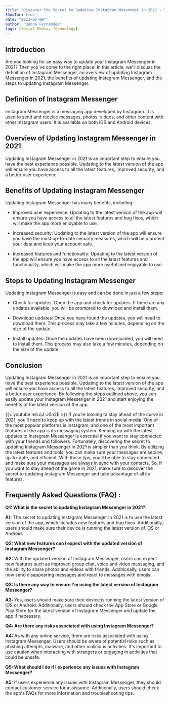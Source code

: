 ```yaml
---
title: "Discover the Secret to Updating Instagram Messenger in 2021 - You Won't Believe What Happens Next!"
ShowToc: true 
date: "2023-03-09"
author: "Donna Fernandez" 
tags: [Social Media, Technology]
---
```

## Introduction

Are you looking for an easy way to update your Instagram Messenger in 2021? Then you've come to the right place! In this article, we'll discuss the definition of Instagram Messenger, an overview of updating Instagram Messenger in 2021, the benefits of updating Instagram Messenger, and the steps to updating Instagram Messenger. 

## Definition of Instagram Messenger

Instagram Messenger is a messaging app developed by Instagram. It is used to send and receive messages, photos, videos, and other content with other Instagram users. It is available on both iOS and Android devices. 

## Overview of Updating Instagram Messenger in 2021

Updating Instagram Messenger in 2021 is an important step to ensure you have the best experience possible. Updating to the latest version of the app will ensure you have access to all the latest features, improved security, and a better user experience. 

## Benefits of Updating Instagram Messenger

Updating Instagram Messenger has many benefits, including: 

- Improved user experience: Updating to the latest version of the app will ensure you have access to all the latest features and bug fixes, which will make the app more enjoyable to use. 

- Increased security: Updating to the latest version of the app will ensure you have the most up-to-date security measures, which will help protect your data and keep your account safe. 

- Increased features and functionality: Updating to the latest version of the app will ensure you have access to all the latest features and functionality, which will make the app more useful and enjoyable to use. 

## Steps to Updating Instagram Messenger

Updating Instagram Messenger is easy and can be done in just a few steps: 

- Check for updates: Open the app and check for updates. If there are any updates available, you will be prompted to download and install them. 

- Download updates: Once you have found the updates, you will need to download them. This process may take a few minutes, depending on the size of the update. 

- Install updates: Once the updates have been downloaded, you will need to install them. This process may also take a few minutes, depending on the size of the update. 

## Conclusion

Updating Instagram Messenger in 2021 is an important step to ensure you have the best experience possible. Updating to the latest version of the app will ensure you have access to all the latest features, improved security, and a better user experience. By following the steps outlined above, you can easily update your Instagram Messenger in 2021 and start enjoying the benefits of the latest version of the app.

{{< youtube mlLqJ-J0n2E >}} 
If you’re looking to stay ahead of the curve in 2021, you’ll need to keep up with the latest trends in social media. One of the most popular platforms is Instagram, and one of the most important features of the app is its messaging system. Keeping up with the latest updates to Instagram Messenger is essential if you want to stay connected with your friends and followers. Fortunately, discovering the secret to updating Instagram Messenger in 2021 is simpler than you think. By utilizing the latest features and tools, you can make sure your messages are secure, up-to-date, and efficient. With these tips, you’ll be able to stay connected and make sure your messages are always in sync with your contacts. So, if you want to stay ahead of the game in 2021, make sure to discover the secret to updating Instagram Messenger and take advantage of all its features.

## Frequently Asked Questions (FAQ) :
**Q1: What is the secret to updating Instagram Messenger in 2021?**

**A1:** The secret to updating Instagram Messenger in 2021 is to use the latest version of the app, which includes new features and bug fixes. Additionally, users should make sure their device is running the latest version of iOS or Android.


**Q2: What new features can I expect with the updated version of Instagram Messenger?**

**A2:** With the updated version of Instagram Messenger, users can expect new features such as improved group chat, voice and video messaging, and the ability to share photos and videos with friends. Additionally, users can now send disappearing messages and react to messages with emojis. 


**Q3: Is there any way to ensure I'm using the latest version of Instagram Messenger?**

**A3:** Yes, users should make sure their device is running the latest version of iOS or Android. Additionally, users should check the App Store or Google Play Store for the latest version of Instagram Messenger and update the app if necessary. 


**Q4: Are there any risks associated with using Instagram Messenger?**

**A4:** As with any online service, there are risks associated with using Instagram Messenger. Users should be aware of potential risks such as phishing attempts, malware, and other malicious activities. It's important to use caution when interacting with strangers or engaging in activities that could be unsafe. 


**Q5: What should I do if I experience any issues with Instagram Messenger?**

**A5:** If users experience any issues with Instagram Messenger, they should contact customer service for assistance. Additionally, users should check the app's FAQs for more information and troubleshooting tips.


